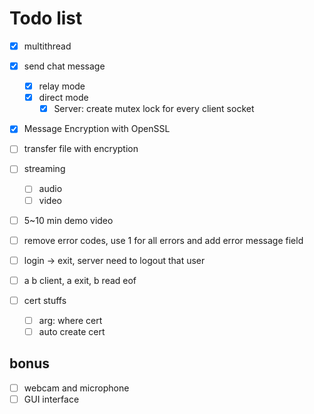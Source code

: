 # Todo list

- [x] multithread
- [x] send chat message
    - [x] relay mode
    - [x] direct mode
        - [x] Server: create mutex lock for every client socket
- [x] Message Encryption with OpenSSL
- [ ] transfer file with encryption
- [ ] streaming
    - [ ] audio
    - [ ] video
- [ ] 5~10 min demo video

- [ ] remove error codes, use 1 for all errors and add error message field
- [ ] login -> exit, server need to logout that user
- [ ] a b client, a exit, b read eof
- [ ] cert stuffs
    - [ ] arg: where cert
    - [ ] auto create cert

## bonus

- [ ] webcam and microphone
- [ ] GUI interface